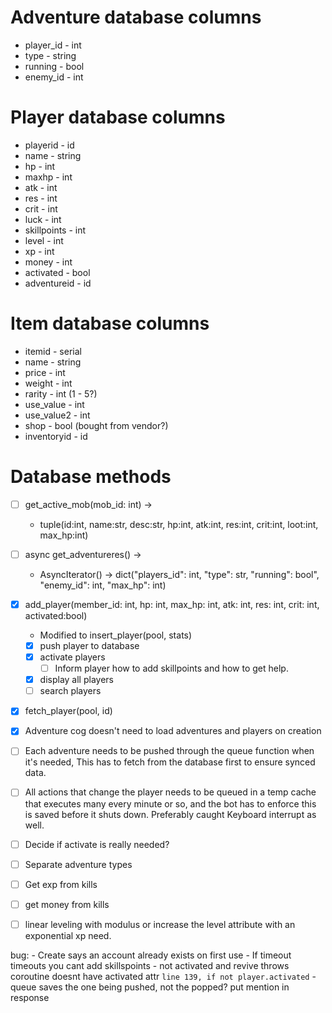 # Adventure database columns

-   player_id - int
-   type - string
-   running - bool
-   enemy_id - int

# Player database columns

* playerid - id
* name - string
* hp - int
* maxhp - int
* atk - int
* res - int
* crit - int
* luck - int
* skillpoints - int
* level - int
* xp - int
* money - int
* activated - bool
* adventureid - id

# Item database columns

* itemid - serial
* name - string
* price - int
* weight - int
* rarity - int (1 - 5?)
* use_value - int
* use_value2 - int
* shop - bool (bought from vendor?)
* inventoryid - id

# Database methods

-   [ ] get_active_mob(mob_id: int) ->

    -   tuple(id:int, name:str, desc:str, hp:int, atk:int, res:int, crit:int, loot:int, max_hp:int)

-   [ ] async get_adventureres() ->

    -   AsyncIterator() -> dict("players_id": int, "type": str, "running": bool", "enemy_id": int, "max_hp": int)

-   [x] add_player(member_id: int, hp: int, max_hp: int, atk: int, res: int, crit: int, activated:bool)
    -   Modified to insert_player(pool, stats)
    -   [x] push player to database
    -   [x] activate players
        -   [ ] Inform player how to add skillpoints and how to get help.
    -   [x] display all players
    -   [ ] search players
-   [x] fetch_player(pool, id)



- [x] Adventure cog doesn't need to load adventures and players on creation
- [ ] Each adventure needs to be pushed through the queue function when it's needed,  This has to fetch from the database first to ensure synced data.  
- [ ] All actions that change the player needs to be queued in a temp cache that executes many every minute or so, and the bot has to enforce this is saved before it shuts down.  Preferably caught Keyboard interrupt as well.
- [ ] Decide if activate is really needed?
- [ ] Separate adventure types
- [ ] Get exp from kills
- [ ] get money from kills
- [ ] linear leveling with modulus or increase the level attribute with an exponential xp need.

bug:
    - Create says an account already exists on first use
    - If timeout timeouts you cant add skillspoints
    - not activated and revive throws coroutine doesnt have activated attr `line 139, if not player.activated`
    - queue saves the one being pushed, not the popped?
put mention in response